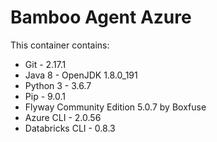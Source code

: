 # Bamboo Agent Azure

This container contains:

* Git - 2.17.1
* Java 8 - OpenJDK 1.8.0_191
* Python 3 - 3.6.7
* Pip - 9.0.1
* Flyway Community Edition 5.0.7 by Boxfuse
* Azure CLI - 2.0.56
* Databricks CLI - 0.8.3
